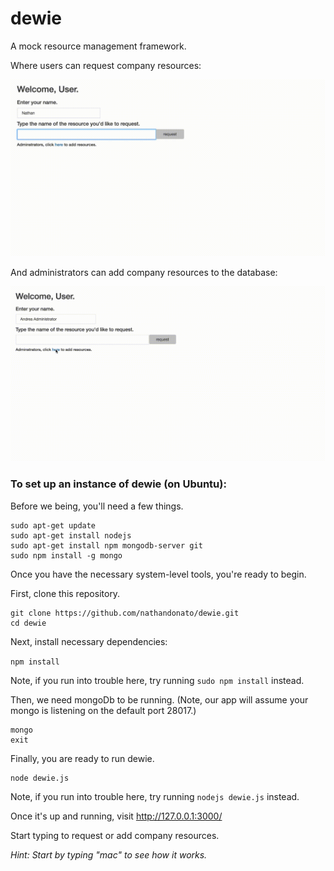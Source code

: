 # dewie
A mock resource management framework.

Where users can request company resources:

![](https://github.com/nathandonato/dewie/blob/master/media/UserRequest.gif)

And administrators can add company resources to the database:

![](https://github.com/nathandonato/dewie/blob/master/media/AdminAdd.gif)

### To set up an instance of dewie (on Ubuntu):

Before we being, you'll need a few things.

```
sudo apt-get update
sudo apt-get install nodejs
sudo apt-get install npm mongodb-server git
sudo npm install -g mongo
```

Once you have the necessary system-level tools, you're ready to begin.

First, clone this repository.

```
git clone https://github.com/nathandonato/dewie.git
cd dewie
```

Next, install necessary dependencies:

`npm install`

Note, if you run into trouble here, try running `sudo npm install` instead.

Then, we need mongoDb to be running. (Note, our app will assume your mongo is listening on the default port 28017.)

```
mongo
exit
```

Finally, you are ready to run dewie.

```
node dewie.js
```

Note, if you run into trouble here, try running `nodejs dewie.js` instead.

Once it's up and running, visit http://127.0.0.1:3000/

Start typing to request or add company resources.

_Hint: Start by typing "mac" to see how it works._
